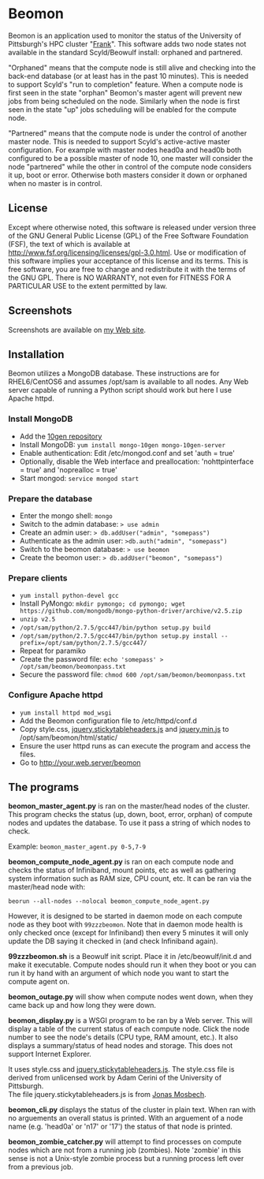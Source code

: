 Beomon
======

Beomon is an application used to monitor the status of the University of Pittsburgh's HPC 
cluster "[Frank](http://core.sam.pitt.edu/frank)".  This software adds two node states not available in 
the standard Scyld/Beowulf install: orphaned and partnered.

"Orphaned" means that the compute node is still alive and checking into
the back-end database (or at least has in the past 10 minutes).  This is
needed to support Scyld's "run to completion" feature.  When a compute 
node is first seen in the state "orphan" Beomon's master agent will
prevent new jobs from being scheduled on the node.  Similarly when
the node is first seen in the state "up" jobs scheduling will be
enabled for the compute node.

"Partnered" means that the compute node is under the control of another
master node.  This is needed to support Scyld's active-active master
configuration.  For example with master nodes head0a and head0b both configured
to be a possible master of node 10, one master will consider the node 
"partnered" while the other in control of the compute node considers
it up, boot or error.  Otherwise both masters consider it down
or orphaned when no master is in control.

License
-------

Except where otherwise noted, this software is released under version three of the GNU General Public License (GPL) of the
Free Software Foundation (FSF), the text of which is available at http://www.fsf.org/licensing/licenses/gpl-3.0.html.
Use or modification of this software implies your acceptance of this license and its terms.
This is free software, you are free to change and redistribute it with the terms of the GNU GPL.
There is NO WARRANTY, not even for FITNESS FOR A PARTICULAR USE to the extent permitted by law.

Screenshots
-----------

Screenshots are available on [my Web site](http://www.pitt.edu/~jaw171/beomon).

Installation
------------

Beomon utilizes a MongoDB database.  These instructions are for
RHEL6/CentOS6 and assumes /opt/sam is available to all nodes.  Any Web server
capable of running a Python script should work but here I use Apache httpd.

### Install MongoDB
* Add the [10gen repository](http://docs.mongodb.org/manual/tutorial/install-mongodb-on-red-hat-centos-or-fedora-linux/)
* Install MongoDB: `yum install mongo-10gen mongo-10gen-server`
* Enable authentication: Edit /etc/mongod.conf and set 'auth = true'
* Optionally, disable the Web interface and preallocation: 'nohttpinterface = true' and 'noprealloc = true'
* Start mongod: `service mongod start`


### Prepare the database
* Enter the mongo shell: `mongo`
* Switch to the admin database: `> use admin`
* Create an admin user: `> db.addUser("admin", "somepass")`
* Authenticate as the admin user: `>db.auth("admin", "somepass")`
* Switch to the beomon database: `> use beomon`
* Create the beomon user: `> db.addUser("beomon", "somepass")`


### Prepare clients
* `yum install python-devel gcc`
* Install PyMongo: `mkdir pymongo; cd pymongo; wget https://github.com/mongodb/mongo-python-driver/archive/v2.5.zip`
* `unzip v2.5`
* `/opt/sam/python/2.7.5/gcc447/bin/python setup.py build`
* `/opt/sam/python/2.7.5/gcc447/bin/python setup.py install --prefix=/opt/sam/python/2.7.5/gcc447/`
* Repeat for paramiko
* Create the password file: `echo 'somepass' > /opt/sam/beomon/beomonpass.txt`
* Secure the password file: `chmod 600 /opt/sam/beomon/beomonpass.txt`


### Configure Apache httpd

* `yum install httpd mod_wsgi`
* Add the Beomon configuration file to /etc/httpd/conf.d
* Copy style.css, [jquery.stickytableheaders.js](https://github.com/jmosbech/StickyTableHeaders/tree/master/js) and [jquery.min.js](http://code.jquery.com/jquery-1.8.3.min.js) to /opt/sam/beomon/html/static/
* Ensure the user httpd runs as can execute the program and access the files.
* Go to http://your.web.server/beomon



The programs
------------

**beomon_master_agent.py** is ran on the master/head nodes of the cluster.  This 
program checks the status (up, down, boot, error, orphan) of compute nodes and 
updates the database.  To use it pass a string of which nodes to check.

Example: `beomon_master_agent.py 0-5,7-9`


**beomon_compute_node_agent.py** is ran on each compute node and checks the status
of Infiniband, mount points, etc as well as gathering system information such as RAM size, 
CPU count, etc.  It can be ran via the master/head node with:

`beorun --all-nodes --nolocal beomon_compute_node_agent.py`

However, it is designed to be started in daemon mode on each compute node as they boot
with `99zzzbeomon`.  Note that in daemon mode health is only checked once (except for Infiniband) then 
every 5 minutes it will only update the DB saying it checked in (and check Infiniband again).


**99zzzbeomon.sh** is a Beowulf init script.  Place it in /etc/beowulf/init.d and make it executable.
Compute nodes should run it when they boot or you can run it by hand with an argument of which
node you want to start the compute agent on.


**beomon_outage.py** will show when compute nodes went down, when they came back up and how long they were down.


**beomon_display.py** is a WSGI program to be ran by a Web server.  This will display a table of the
current status of each compute node.  Click the node number to see the node's details (CPU type, RAM 
amount, etc.).  It also displays a summary/status of head nodes and storage.  This does not support Internet Explorer.

It uses style.css and [jquery.stickytableheaders.js](https://github.com/jmosbech/StickyTableHeaders).
The style.css file is derived from unlicensed work by Adam Cerini of the University of Pittsburgh.  
The file jquery.stickytableheaders.js is from [Jonas Mosbech](https://github.com/jmosbech).  


**beomon_cli.py** displays the status of the cluster in plain text.  When ran
with no arguements an overall status is printed.  With an arguement of a node
name (e.g. 'head0a' or 'n17' or '17') the status of that node is printed.


**beomon_zombie_catcher.py** will attempt to find processes on compute nodes which are not from a running 
job (zombies).  Note 'zombie' in this sense is not a Unix-style zombie process but
a running process left over from a previous job.
